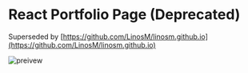 # React Portfolio Page (Deprecated)

Superseded by [https://github.com/LinosM/linosm.github.io](https://github.com/LinosM/linosm.github.io)

![preivew](https://i.imgur.com/Ktrgm0l.png)
